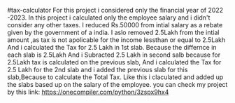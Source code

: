 #tax-calculator
For this project i considered only the financial year of 2022 -2023.
In this project i calculated only the employee salary and i didn't consider any other taxes.
I reduced Rs.50000 from intial salary as a rebate given by the government of a india.
I aslo removed 2.5Lakh from the intial amount ,as tax is not  apolicable for the income lessthan or equal to 2.5Lakh
And i calculated the Tax for 2.5 Lakh in 1st slab. Because the differnce in each slab is 2.5Lakh
And i Subracted 2.5 Lakh in second salb because for 2.5Lakh tax is calculated on the previous slab,
And i calculated the Tax for 2.5 Lakh for the 2nd slab and i added the previous slab for this slab,Because to calculate the Total Tax.
Like this i claculated and added up the slabs based up on the salary of the employee.
you can check my project by this link:
https://onecompiler.com/python/3zspx9hx4
